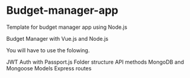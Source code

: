 # Budget-manager-app
Template for budget manager app using Node.js

Budget Manager with Vue.js and Node.js

You will have to use the folowing.

JWT Auth with Passport.js
Folder structure
API methods
MongoDB and Mongoose Models
Express routes
